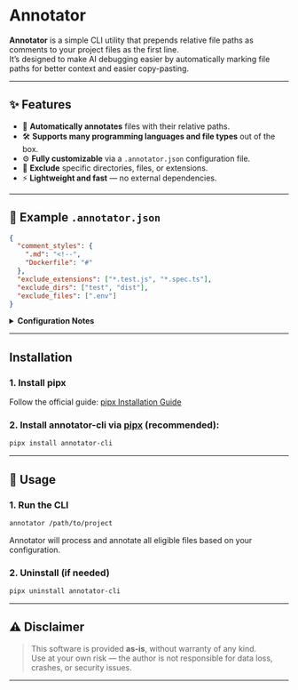 # Annotator

**Annotator** is a simple CLI utility that prepends relative file paths as comments to your project files as the first line.  
It’s designed to make AI debugging easier by automatically marking file paths for better context and easier copy-pasting.

---

## ✨ Features

- 🚀 **Automatically annotates** files with their relative paths.
- 🛠️ **Supports many programming languages and file types** out of the box.
- ⚙️ **Fully customizable** via a `.annotator.json` configuration file.
- 🚫 **Exclude** specific directories, files, or extensions.
- ⚡ **Lightweight and fast** — no external dependencies.

---

## 📝 Example `.annotator.json`

```json
{
  "comment_styles": {
    ".md": "<!--",
    "Dockerfile": "#"
  },
  "exclude_extensions": ["*.test.js", "*.spec.ts"],
  "exclude_dirs": ["test", "dist"],
  "exclude_files": [".env"]
}
```

<details>
<summary><strong>Configuration Notes</strong></summary>

- **comment_styles**: Maps file extensions (from the first `.` to the end) or exact filenames to their comment syntax.  
  _Example:_ `.js` → `//`, `.md` → `<!--`. You can add any extension to annotate non-default types.

- **exclude_extensions**: Skips all files with these full extensions (from the first `.`).  
  _Note:_ Even if an extension is mapped in `comment_styles`, files matching an excluded extension will not be annotated.

- **exclude_dirs**: Skips these directories entirely.  
  _Note:_ Any file inside an excluded directory is never annotated, even if its extension is mapped in `comment_styles`.

- **exclude_files**: Skips specific full filenames (with extensions) entirely.  
  _Note:_ These take precedence over both `comment_styles` and `exclude_extensions`.

- **Extension parsing**: Extensions are always taken from the first `.` to the end of the filename.  
  _Example:_ For a file named `file.a.b.c.js`, the full extension is `.a.b.c.js`.

</details>

---

## Installation

### 1. Install pipx

Follow the official guide: [pipx Installation Guide](https://pipxproject.github.io/pipx/installation/)

### 2. Install annotator-cli via [pipx](https://pipx.pypa.io/) (recommended):

```sh
pipx install annotator-cli
```

---

## 🚀 Usage

### 1. Run the CLI

```sh
annotator /path/to/project
```

Annotator will process and annotate all eligible files based on your configuration.

### 2. Uninstall (if needed)

```sh
pipx uninstall annotator-cli
```

---

## ⚠️ Disclaimer

> This software is provided **as-is**, without warranty of any kind.  
> Use at your own risk — the author is not responsible for data loss, crashes, or security issues.

---
